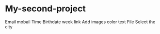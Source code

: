 # My-second-project
Email
mobail
Time
Birthdate
week
link
Add images
color
text
File
Select the city
